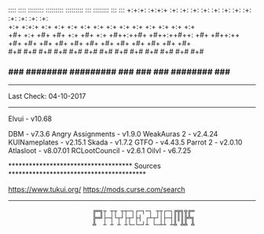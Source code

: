 
::::    ::::   ::::::::  :::::::::       :::::::::     :::      ::::::::  :::    ::: 
+:+:+: :+:+:+ :+:    :+: :+:    :+:      :+:    :+:  :+: :+:   :+:    :+: :+:   :+:  
+:+ +:+:+ +:+ +:+    +:+ +:+    +:+      +:+    +:+ +:+   +:+  +:+        +:+  +:+   
+#+  +:+  +#+ +#+    +:+ +#+    +:+      +#++:++#+ +#++:++#++: +#+        +#++:++    
+#+       +#+ +#+    +#+ +#+    +#+      +#+       +#+     +#+ +#+        +#+  +#+   
#+#       #+# #+#    #+# #+#    #+#      #+#       #+#     #+# #+#    #+# #+#   #+#  
###       ###  ########  #########       ###       ###     ###  ########  ###    ### 


**************************************************************************************
Last Check: 04-10-2017
**************************************************************************************

Elvui			          - v10.68 

DBM			            - v7.3.6
Angry Assignments	  - v1.9.0
WeakAuras 2		      - v2.4.24
KUINameplates		    - v2.15.1
Skada			          - v1.7.2
GTFO			          - v4.43.5
Parrot 2		        - v2.0.10
Atlasloot 		      - v8.07.01
RCLootCouncil		    - v2.6.1
Oilvl               - v6.7.25

************************************ Sources ****************************************

https://www.tukui.org/
https://mods.curse.com/search

**************************************************************************************

                            ╔═╗┬ ┬┬ ┬┬─┐┌─┐─┐ ┬┬┌─┐╔╦╗╦╔═
                            ╠═╝├─┤└┬┘├┬┘├┤ ┌┴┬┘│├─┤║║║╠╩╗
                            ╩  ┴ ┴ ┴ ┴└─└─┘┴ └─┴┴ ┴╩ ╩╩ ╩
